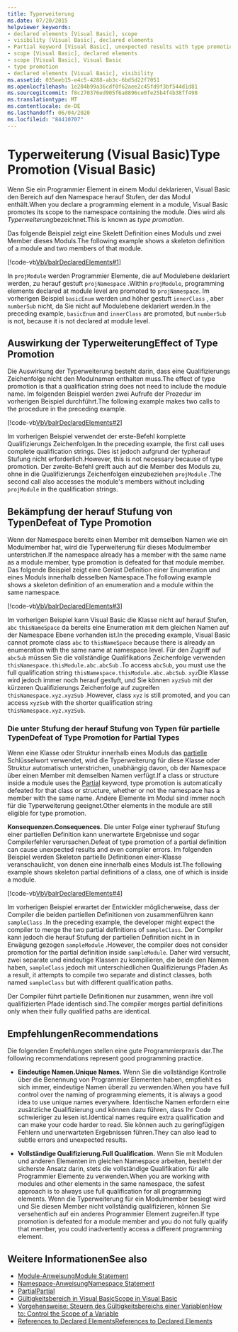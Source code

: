 ```yaml
---
title: Typerweiterung
ms.date: 07/20/2015
helpviewer_keywords:
- declared elements [Visual Basic], scope
- visibility [Visual Basic], declared elements
- Partial keyword [Visual Basic], unexpected results with type promotion
- scope [Visual Basic], declared elements
- scope [Visual Basic], Visual Basic
- type promotion
- declared elements [Visual Basic], visibility
ms.assetid: 035eeb15-e4c5-4288-ab3c-6bd5d22f7051
ms.openlocfilehash: 1e284b99a36cdf0f62aee2c45fd9f3bf544d1d81
ms.sourcegitcommit: f8c270376ed905f6a8896ce0fe25b4f4b38ff498
ms.translationtype: MT
ms.contentlocale: de-DE
ms.lasthandoff: 06/04/2020
ms.locfileid: "84410707"
---
```

# <a name="type-promotion-visual-basic"></a><span data-ttu-id="4b55f-102">Typerweiterung (Visual Basic)</span><span class="sxs-lookup"><span data-stu-id="4b55f-102">Type Promotion (Visual Basic)</span></span>
<span data-ttu-id="4b55f-103">Wenn Sie ein Programmier Element in einem Modul deklarieren, Visual Basic den Bereich auf den Namespace herauf Stufen, der das Modul enthält.</span><span class="sxs-lookup"><span data-stu-id="4b55f-103">When you declare a programming element in a module, Visual Basic promotes its scope to the namespace containing the module.</span></span> <span data-ttu-id="4b55f-104">Dies wird als *Typerweiterung*bezeichnet.</span><span class="sxs-lookup"><span data-stu-id="4b55f-104">This is known as *type promotion*.</span></span>  
  
 <span data-ttu-id="4b55f-105">Das folgende Beispiel zeigt eine Skelett Definition eines Moduls und zwei Member dieses Moduls.</span><span class="sxs-lookup"><span data-stu-id="4b55f-105">The following example shows a skeleton definition of a module and two members of that module.</span></span>  
  
 [!code-vb[VbVbalrDeclaredElements#1](~/samples/snippets/visualbasic/VS_Snippets_VBCSharp/VbVbalrDeclaredElements/VB/Class1.vb#1)]  
  
 <span data-ttu-id="4b55f-106">In `projModule` werden Programmier Elemente, die auf Modulebene deklariert werden, zu herauf gestuft `projNamespace` .</span><span class="sxs-lookup"><span data-stu-id="4b55f-106">Within `projModule`, programming elements declared at module level are promoted to `projNamespace`.</span></span> <span data-ttu-id="4b55f-107">Im vorherigen Beispiel `basicEnum` werden und höher gestuft `innerClass` , aber `numberSub` nicht, da Sie nicht auf Modulebene deklariert werden.</span><span class="sxs-lookup"><span data-stu-id="4b55f-107">In the preceding example, `basicEnum` and `innerClass` are promoted, but `numberSub` is not, because it is not declared at module level.</span></span>  
  
## <a name="effect-of-type-promotion"></a><span data-ttu-id="4b55f-108">Auswirkung der Typerweiterung</span><span class="sxs-lookup"><span data-stu-id="4b55f-108">Effect of Type Promotion</span></span>  
 <span data-ttu-id="4b55f-109">Die Auswirkung der Typerweiterung besteht darin, dass eine Qualifizierungs Zeichenfolge nicht den Modulnamen enthalten muss.</span><span class="sxs-lookup"><span data-stu-id="4b55f-109">The effect of type promotion is that a qualification string does not need to include the module name.</span></span> <span data-ttu-id="4b55f-110">Im folgenden Beispiel werden zwei Aufrufe der Prozedur im vorherigen Beispiel durchführt.</span><span class="sxs-lookup"><span data-stu-id="4b55f-110">The following example makes two calls to the procedure in the preceding example.</span></span>  
  
 [!code-vb[VbVbalrDeclaredElements#2](~/samples/snippets/visualbasic/VS_Snippets_VBCSharp/VbVbalrDeclaredElements/VB/Class1.vb#2)]  
  
 <span data-ttu-id="4b55f-111">Im vorherigen Beispiel verwendet der erste-Befehl komplette Qualifizierungs Zeichenfolgen.</span><span class="sxs-lookup"><span data-stu-id="4b55f-111">In the preceding example, the first call uses complete qualification strings.</span></span> <span data-ttu-id="4b55f-112">Dies ist jedoch aufgrund der typherauf Stufung nicht erforderlich.</span><span class="sxs-lookup"><span data-stu-id="4b55f-112">However, this is not necessary because of type promotion.</span></span> <span data-ttu-id="4b55f-113">Der zweite-Befehl greift auch auf die Member des Moduls zu, ohne in die Qualifizierungs Zeichenfolgen einzubeziehen `projModule` .</span><span class="sxs-lookup"><span data-stu-id="4b55f-113">The second call also accesses the module's members without including `projModule` in the qualification strings.</span></span>  
  
## <a name="defeat-of-type-promotion"></a><span data-ttu-id="4b55f-114">Bekämpfung der herauf Stufung von Typen</span><span class="sxs-lookup"><span data-stu-id="4b55f-114">Defeat of Type Promotion</span></span>  
 <span data-ttu-id="4b55f-115">Wenn der Namespace bereits einen Member mit demselben Namen wie ein Modulmember hat, wird die Typerweiterung für dieses Modulmember unterstrichen.</span><span class="sxs-lookup"><span data-stu-id="4b55f-115">If the namespace already has a member with the same name as a module member, type promotion is defeated for that module member.</span></span> <span data-ttu-id="4b55f-116">Das folgende Beispiel zeigt eine Gerüst Definition einer Enumeration und eines Moduls innerhalb desselben Namespace.</span><span class="sxs-lookup"><span data-stu-id="4b55f-116">The following example shows a skeleton definition of an enumeration and a module within the same namespace.</span></span>  
  
 [!code-vb[VbVbalrDeclaredElements#3](~/samples/snippets/visualbasic/VS_Snippets_VBCSharp/VbVbalrDeclaredElements/VB/Class1.vb#3)]  
  
 <span data-ttu-id="4b55f-117">Im vorherigen Beispiel kann Visual Basic die Klasse nicht auf herauf Stufen, `abc` `thisNameSpace` da bereits eine Enumeration mit dem gleichen Namen auf der Namespace Ebene vorhanden ist.</span><span class="sxs-lookup"><span data-stu-id="4b55f-117">In the preceding example, Visual Basic cannot promote class `abc` to `thisNameSpace` because there is already an enumeration with the same name at namespace level.</span></span> <span data-ttu-id="4b55f-118">Für den Zugriff auf `abcSub` müssen Sie die vollständige Qualifikations Zeichenfolge verwenden `thisNamespace.thisModule.abc.abcSub` .</span><span class="sxs-lookup"><span data-stu-id="4b55f-118">To access `abcSub`, you must use the full qualification string `thisNamespace.thisModule.abc.abcSub`.</span></span> <span data-ttu-id="4b55f-119">`xyz`Die Klasse wird jedoch immer noch herauf gestuft, und Sie können `xyzSub` mit der kürzeren Qualifizierungs Zeichenfolge auf zugreifen `thisNamespace.xyz.xyzSub` .</span><span class="sxs-lookup"><span data-stu-id="4b55f-119">However, class `xyz` is still promoted, and you can access `xyzSub` with the shorter qualification string `thisNamespace.xyz.xyzSub`.</span></span>  
  
### <a name="defeat-of-type-promotion-for-partial-types"></a><span data-ttu-id="4b55f-120">Die unter Stufung der herauf Stufung von Typen für partielle Typen</span><span class="sxs-lookup"><span data-stu-id="4b55f-120">Defeat of Type Promotion for Partial Types</span></span>  
 <span data-ttu-id="4b55f-121">Wenn eine Klasse oder Struktur innerhalb eines Moduls das [partielle](../../../language-reference/modifiers/partial.md) Schlüsselwort verwendet, wird die Typerweiterung für diese Klasse oder Struktur automatisch unterstrichen, unabhängig davon, ob der Namespace über einen Member mit demselben Namen verfügt.</span><span class="sxs-lookup"><span data-stu-id="4b55f-121">If a class or structure inside a module uses the [Partial](../../../language-reference/modifiers/partial.md) keyword, type promotion is automatically defeated for that class or structure, whether or not the namespace has a member with the same name.</span></span> <span data-ttu-id="4b55f-122">Andere Elemente im Modul sind immer noch für die Typerweiterung geeignet.</span><span class="sxs-lookup"><span data-stu-id="4b55f-122">Other elements in the module are still eligible for type promotion.</span></span>  
  
 <span data-ttu-id="4b55f-123">**Konsequenzen.**</span><span class="sxs-lookup"><span data-stu-id="4b55f-123">**Consequences.**</span></span> <span data-ttu-id="4b55f-124">Die unter Folge einer typherauf Stufung einer partiellen Definition kann unerwartete Ergebnisse und sogar Compilerfehler verursachen.</span><span class="sxs-lookup"><span data-stu-id="4b55f-124">Defeat of type promotion of a partial definition can cause unexpected results and even compiler errors.</span></span> <span data-ttu-id="4b55f-125">Im folgenden Beispiel werden Skeleton partielle Definitionen einer-Klasse veranschaulicht, von denen eine innerhalb eines Moduls ist.</span><span class="sxs-lookup"><span data-stu-id="4b55f-125">The following example shows skeleton partial definitions of a class, one of which is inside a module.</span></span>  
  
 [!code-vb[VbVbalrDeclaredElements#4](~/samples/snippets/visualbasic/VS_Snippets_VBCSharp/VbVbalrDeclaredElements/VB/Class1.vb#4)]  
  
 <span data-ttu-id="4b55f-126">Im vorherigen Beispiel erwartet der Entwickler möglicherweise, dass der Compiler die beiden partiellen Definitionen von zusammenführen kann `sampleClass` .</span><span class="sxs-lookup"><span data-stu-id="4b55f-126">In the preceding example, the developer might expect the compiler to merge the two partial definitions of `sampleClass`.</span></span> <span data-ttu-id="4b55f-127">Der Compiler kann jedoch die herauf Stufung der partiellen Definition nicht in in Erwägung gezogen `sampleModule` .</span><span class="sxs-lookup"><span data-stu-id="4b55f-127">However, the compiler does not consider promotion for the partial definition inside `sampleModule`.</span></span> <span data-ttu-id="4b55f-128">Daher wird versucht, zwei separate und eindeutige Klassen zu kompilieren, die beide den Namen haben, `sampleClass` jedoch mit unterschiedlichen Qualifizierungs Pfaden.</span><span class="sxs-lookup"><span data-stu-id="4b55f-128">As a result, it attempts to compile two separate and distinct classes, both named `sampleClass` but with different qualification paths.</span></span>  
  
 <span data-ttu-id="4b55f-129">Der Compiler führt partielle Definitionen nur zusammen, wenn ihre voll qualifizierten Pfade identisch sind.</span><span class="sxs-lookup"><span data-stu-id="4b55f-129">The compiler merges partial definitions only when their fully qualified paths are identical.</span></span>  
  
## <a name="recommendations"></a><span data-ttu-id="4b55f-130">Empfehlungen</span><span class="sxs-lookup"><span data-stu-id="4b55f-130">Recommendations</span></span>  
 <span data-ttu-id="4b55f-131">Die folgenden Empfehlungen stellen eine gute Programmierpraxis dar.</span><span class="sxs-lookup"><span data-stu-id="4b55f-131">The following recommendations represent good programming practice.</span></span>  
  
- <span data-ttu-id="4b55f-132">**Eindeutige Namen.**</span><span class="sxs-lookup"><span data-stu-id="4b55f-132">**Unique Names.**</span></span> <span data-ttu-id="4b55f-133">Wenn Sie die vollständige Kontrolle über die Benennung von Programmier Elementen haben, empfiehlt es sich immer, eindeutige Namen überall zu verwenden.</span><span class="sxs-lookup"><span data-stu-id="4b55f-133">When you have full control over the naming of programming elements, it is always a good idea to use unique names everywhere.</span></span> <span data-ttu-id="4b55f-134">Identische Namen erfordern eine zusätzliche Qualifizierung und können dazu führen, dass Ihr Code schwieriger zu lesen ist.</span><span class="sxs-lookup"><span data-stu-id="4b55f-134">Identical names require extra qualification and can make your code harder to read.</span></span> <span data-ttu-id="4b55f-135">Sie können auch zu geringfügigen Fehlern und unerwarteten Ergebnissen führen.</span><span class="sxs-lookup"><span data-stu-id="4b55f-135">They can also lead to subtle errors and unexpected results.</span></span>  
  
- <span data-ttu-id="4b55f-136">**Vollständige Qualifizierung.**</span><span class="sxs-lookup"><span data-stu-id="4b55f-136">**Full Qualification.**</span></span> <span data-ttu-id="4b55f-137">Wenn Sie mit Modulen und anderen Elementen im gleichen Namespace arbeiten, besteht der sicherste Ansatz darin, stets die vollständige Qualifikation für alle Programmier Elemente zu verwenden.</span><span class="sxs-lookup"><span data-stu-id="4b55f-137">When you are working with modules and other elements in the same namespace, the safest approach is to always use full qualification for all programming elements.</span></span> <span data-ttu-id="4b55f-138">Wenn die Typerweiterung für ein Modulmember besiegt wird und Sie diesen Member nicht vollständig qualifizieren, können Sie versehentlich auf ein anderes Programmier Element zugreifen.</span><span class="sxs-lookup"><span data-stu-id="4b55f-138">If type promotion is defeated for a module member and you do not fully qualify that member, you could inadvertently access a different programming element.</span></span>  
  
## <a name="see-also"></a><span data-ttu-id="4b55f-139">Weitere Informationen</span><span class="sxs-lookup"><span data-stu-id="4b55f-139">See also</span></span>

- [<span data-ttu-id="4b55f-140">Module-Anweisung</span><span class="sxs-lookup"><span data-stu-id="4b55f-140">Module Statement</span></span>](../../../language-reference/statements/module-statement.md)
- [<span data-ttu-id="4b55f-141">Namespace-Anweisung</span><span class="sxs-lookup"><span data-stu-id="4b55f-141">Namespace Statement</span></span>](../../../language-reference/statements/namespace-statement.md)
- [<span data-ttu-id="4b55f-142">Partial</span><span class="sxs-lookup"><span data-stu-id="4b55f-142">Partial</span></span>](../../../language-reference/modifiers/partial.md)
- [<span data-ttu-id="4b55f-143">Gültigkeitsbereich in Visual Basic</span><span class="sxs-lookup"><span data-stu-id="4b55f-143">Scope in Visual Basic</span></span>](scope.md)
- [<span data-ttu-id="4b55f-144">Vorgehensweise: Steuern des Gültigkeitsbereichs einer Variablen</span><span class="sxs-lookup"><span data-stu-id="4b55f-144">How to: Control the Scope of a Variable</span></span>](how-to-control-the-scope-of-a-variable.md)
- [<span data-ttu-id="4b55f-145">References to Declared Elements</span><span class="sxs-lookup"><span data-stu-id="4b55f-145">References to Declared Elements</span></span>](references-to-declared-elements.md)
